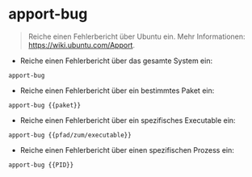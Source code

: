 # apport-bug

> Reiche einen Fehlerbericht über Ubuntu ein.
> Mehr Informationen: <https://wiki.ubuntu.com/Apport>.

- Reiche einen Fehlerbericht über das gesamte System ein:

`apport-bug`

- Reiche einen Fehlerbericht über ein bestimmtes Paket ein:

`apport-bug {{paket}}`

- Reiche einen Fehlerbericht über ein spezifisches Executable ein:

`apport-bug {{pfad/zum/executable}}`

- Reiche einen Fehlerbericht über einen spezifischen Prozess ein:

`apport-bug {{PID}}`
